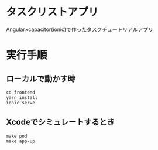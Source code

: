 # タスクリストアプリ
Angular×capacitor(ionic)で作ったタスクチュートリアルアプリ

# 実行手順
## ローカルで動かす時
```
cd frontend
yarn install
ionic serve
```

## Xcodeでシミュレートするとき
```
make pod
make app-up
```
